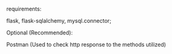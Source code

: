 requirements:

flask,
flask-sqlalchemy,
mysql.connector;

Optional (Recommended):

Postman (Used to check http response to the methods utilized)
